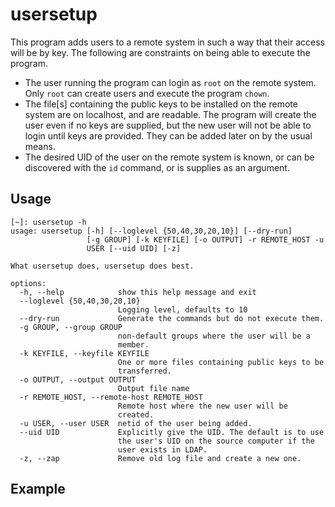 # usersetup

This program adds users to a remote system in such a way that their access will be by
key. The following are constraints on being able to execute the program.

- The user running the program can login as `root` on the remote system. Only `root` can create users and execute the program `chown`.
- The file[s] containing the public keys to be installed on the remote system are on localhost, and are readable. The program will create the user even if no keys are supplied, but the new user will not be able to login until keys are provided. They can be added later on by the usual means.
- The desired UID of the user on the remote system is known, or can be discovered with the `id` command, or is supplies as an argument. 

## Usage

```
[~]: usersetup -h
usage: usersetup [-h] [--loglevel {50,40,30,20,10}] [--dry-run]
                 [-g GROUP] [-k KEYFILE] [-o OUTPUT] -r REMOTE_HOST -u
                 USER [--uid UID] [-z]

What usersetup does, usersetup does best.

options:
  -h, --help            show this help message and exit
  --loglevel {50,40,30,20,10}
                        Logging level, defaults to 10
  --dry-run             Generate the commands but do not execute them.
  -g GROUP, --group GROUP
                        non-default groups where the user will be a
                        member.
  -k KEYFILE, --keyfile KEYFILE
                        One or more files containing public keys to be
                        transferred.
  -o OUTPUT, --output OUTPUT
                        Output file name
  -r REMOTE_HOST, --remote-host REMOTE_HOST
                        Remote host where the new user will be
                        created.
  -u USER, --user USER  netid of the user being added.
  --uid UID             Explicitly give the UID. The default is to use
                        the user's UID on the source computer if the
                        user exists in LDAP.
  -z, --zap             Remove old log file and create a new one.
```

## Example
